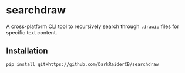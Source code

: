 # searchdraw

A cross-platform CLI tool to recursively search through `.drawio` files for specific text content.

## Installation

```
pip install git+https://github.com/DarkRaiderCB/searchdraw
```
